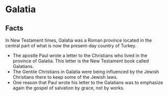 # Galatia

## Facts

In New Testament times, Galatia was a Roman province located in the central part of what is now the present-day country of Turkey.

* The apostle Paul wrote a letter to the Christians who lived in the province of Galatia. This letter is the New Testament book called Galatians.
* The Gentile Christians in Galatia were being influenced by the Jewish Christians there to keep some of the Jewish laws.
* One reason that Paul wrote his letter to the Galatians was to emphasize again the gospel of salvation by grace, not by works.